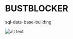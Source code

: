 # BUSTBLOCKER
sql-data-base-building


![alt text](https://github.com/santiagofp9/BUSTBLOCKER/BUSTBLOCKER.jpg?raw=true)
